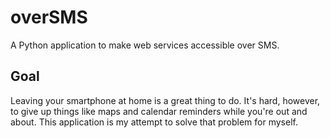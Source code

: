 # overSMS

A Python application to make web services accessible over SMS.

## Goal

Leaving your smartphone at home is a great thing to do. It's hard, however, to give up things like maps and calendar reminders while you're out and about. This application is my attempt to solve that problem for myself.